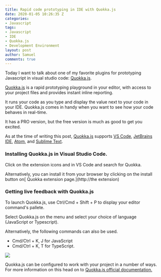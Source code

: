 ```yaml
---
title: Rapid code prototyping in IDE with Quokka.js
date: 2020-01-05 10:26:35 Z
categories:
- Javascript
tags:
- Javascript
- IDE
- Quokka.js
- Development Environment
layout: post
author: Samuel
comments: true
---
```


Today I want to talk about one of my favorite plugins for prototyping Javascript in visual studio code: [Quokka.js](https://quokkajs.com/).



[Quokka.js](https://quokkajs.com/) is a rapid prototyping playground in your editor, with access to your project files and provides instant inline reporting.



It runs your code as you type and display the value next to your code in your IDE. Quokka.js comes in handy when you want to see how your code behaves in real-time.


It has a PRO version, but the free version is much as good to get you excited.

As at the time of writing this post, [Quokka.js](https://quokkajs.com/) supports [VS Code](https://code.visualstudio.com/), [JetBrains IDE](https://www.jetbrains.com/),  [Atom](https://atom.io/), and [Sublime Text](https://www.sublimetext.com/).



### Installing Quokka.js in Visual Studio Code.


Click on the extension icons and in VS Code and search for Quokka.

Alternatively, you can install it from your browser by clicking on the install button on[ Quokka extension page.](http://the extension)



### Getting  live feedback with Quokka.js

To launch Quokka.js, use Ctrl/Cmd + Shift + P  to display your editor command's pallete.

Select Quokka.js on the menu and select your choice of language  (JavaScript or Typescript).

Alternatively, the following commands can also be used.

-  Cmd/Ctrl + K, J for JavaScript
- Cmd/Ctrl + K, T for TypeScript. 



![](https://res.cloudinary.com/samueljames/image/upload/v1578307034/Hnet-image.gif)

Quokka.js can be configured to work with your project in a number of ways. For more information on this head on to [Quokka.js official documentation.](https://quokkajs.com/docs/configuration.html)